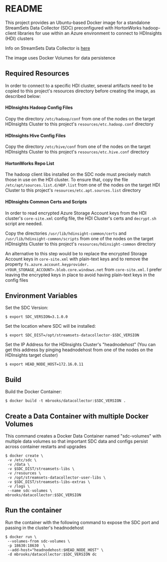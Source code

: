 # README

This project provides an Ubuntu-based Docker image for a standalone StreamSets Data 
Collector (SDC) preconfigured with  HortonWorks hadoop-client libraries for use within 
an Azure environment to connect to HDInsights (HDI) clusters

Info on StreamSets Data Collector is [here](https://streamsets.com/products/sdc)

The image uses Docker Volumes for data persistence

## Required Resources

In order to connect to a specific HDI cluster, several artifacts need to be 
copied to this project's resources directory before creating the image, as described below: 

#### HDInsights Hadoop Config Files

Copy the directory `/etc/hadoop/conf` from one of the nodes on the target 
HDInsights Cluster to this project's `resources/etc.hadoop.conf` directory

#### HDInsights Hive Config Files

Copy the directory `/etc/hive/conf` from one of the nodes on the target HDInsights 
Cluster to this project's `resources/etc.hive.conf` directory

#### HortonWorks Repo List

The hadoop client libs installed on the SDC node must precisely match those in use 
on the HDI cluster.  To ensure that, copy the file `/etc/apt/sources.list.d/HDP.list` 
from one of the nodes on the target HDI Cluster to this project's
`resources/etc.apt.sources.list` directory

#### HDInsights Common Certs and Scripts

In order to read encrypted Azure Storage Account keys from the HDI cluster's 
 `core-site.xml` config file, the HDI Cluster's certs and `decrypt.sh` script are needed.
 
Copy the directories `/usr/lib/hdinsight-common/certs` and 
`/usr/lib/hdinsight-common/scripts` from one of the nodes on the target HDInsights 
Cluster to this project's `resources/hdinsight-common` directory

An alternative to this step would be to replace the encrypted Storage Account keys 
in `core-site.xml` with plain-text keys and to remove the property
`fs.azure.account.keyprovider.<YOUR_STORAGE_ACCOUNT>.blob.core.windows.net` from 
`core-site.xml`.   I prefer leaving the encrypted keys in place to avoid having 
plain-text keys in the config files




## Environment Variables

Set the SDC Version:

	$ export SDC_VERSION=3.1.0.0

Set the location where SDC will be installed:

	$ export SDC_DIST=/opt/streamsets-datacollector-$SDC_VERSION

Set the IP Address for the HDInsights Cluster's "headnodehost"
(You can get this address by pinging headnodehost from one of the nodes on the 
HDInsights target cluster)

	$ export HEAD_NODE_HOST=172.16.0.11


## Build

Build the Docker Container:

	$ docker build -t mbrooks/datacollector:$SDC_VERSION .


## Create a Data Container with multiple Docker Volumes 

This command creates a Docker Data Container named "sdc-volumes" 
with multiple data volumes so that important SDC data and configs 
persist across container restarts and upgrades

	$ docker create \
	 -v /etc/sdc \
	 -v /data \
	 -v $SDC_DIST/streamsets-libs \
	 -v /resources \
	 -v /opt/streamsets-datacollector-user-libs \
	 -v $SDC_DIST/streamsets-libs-extras \
	 -v /logs \
	 --name sdc-volumes \
	mbrooks/datacollector:$SDC_VERSION



## Run the container
Run the container with the following command to expose the SDC port and passing 
in the cluster's headnodehost
 
	$ docker run \
	 --volumes-from sdc-volumes \
	 -p 18630:18630  \
	 --add-host="headnodehost:$HEAD_NODE_HOST" \
	 -d mbrooks/datacollector:$SDC_VERSION dc 
 
 

